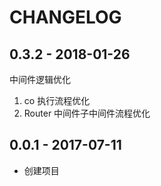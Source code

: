 # CHANGELOG

## 0.3.2 - 2018-01-26
中间件逻辑优化
1. co 执行流程优化
2. Router 中间件子中间件流程优化

## 0.0.1 - 2017-07-11
* 创建项目
